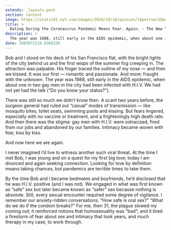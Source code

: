 ```yaml
--- 
extends: _layouts.post 
section: content 
image: https://static01.nyt.com/images/2020/10/18/opinion/18petrow/18petrow-facebookJumbo.jpg 
title: > 
  Dating During the Coronavirus Pandemic Means Fear. Again. - The New York Times 
description: > 
  The year was 1988, still early in the AIDS epidemic, when about one in two gay men in the city had been infected with H.I.V.And then there was the stigma: gay men with H.I.V.Looking for love by definition means taking chances, but pandemics are terrible times to take them.By the time Bob and I became bedmates and boyfriends, he’d disclosed that he was H.I.V.We engaged in what was first known as “safe” sex but later became known as “safer” sex because nothing is absolute. 
date: 1603072116.8369336 
--- 
```

<div><p class="css-158dogj evys1bk0">Bob and I stood on his deck of his San Francisco flat, with the bright lights of the city behind us and the first wisps of the summer fog creeping in. The attraction was palpable. His finger traced the outline of my nose &#8212; and then we kissed. It was our first &#8212; romantic and passionate. And more: fraught with the unknown. The year was 1988, still early in the AIDS epidemic, when about one in two gay men in the city had been infected with H.I.V. We had not yet had the talk (&#8220;Do you know your status?&#8221;).</p><p class="css-158dogj evys1bk0">There was still so much we didn&#8217;t know then. A scant two years before, the surgeon general had ruled out &#8220;casual&#8221; modes of transmission &#8212; like mosquito bites, toilet seats, swimming pools and kissing. But fears lingered, especially with no vaccine or treatment, and a frighteningly high death rate. And then there was the stigma: gay men with H.I.V. were ostracized, fired from our jobs and abandoned by our families. Intimacy became woven with fear, kiss by kiss.</p><p class="css-158dogj evys1bk0">And now here we are again.</p><p class="css-158dogj evys1bk0">I never imagined I&#8217;d live to witness another such viral threat. At the time I met Bob, I was young and on a quest for my first big love; today I am divorced and again seeking connection. Looking for love by definition means taking chances, but pandemics are terrible times to take them.</p><p class="css-158dogj evys1bk0">By the time Bob and I became bedmates and boyfriends, he&#8217;d disclosed that he was H.I.V. positive (and I was not). We engaged in what was first known as &#8220;safe&#8221; sex but later became known as &#8220;safer&#8221; sex because nothing is absolute. Still, every sexual encounter required some degree of vigilance. I remember our anxiety-ridden conversations. &#8220;How safe is oral sex?&#8221; &#8220;What do we do if the condom breaks?&#8221; For me, then 31, the plague slowed my coming out; it reinforced notions that homosexuality was &#8220;bad&#8221;; and it bred a firestorm of fear about sex and intimacy that took years, and much therapy in my case, to work through.</p></div>